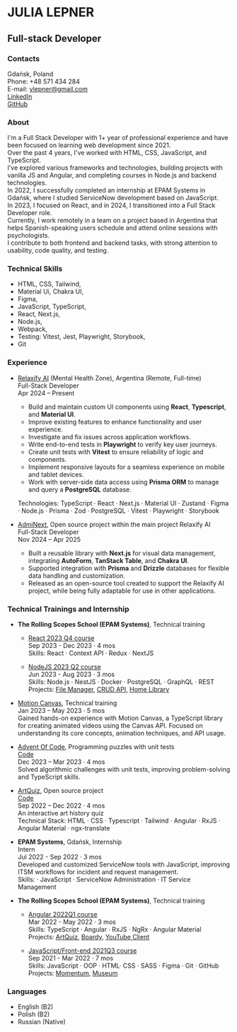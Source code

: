 # JULIA LEPNER

## Full-stack Developer

### Contacts

Gdańsk, Poland<br>
Phone: +48 571 434 284<br>
E-mail: ylepner@gmail.com<br>
[LinkedIn](https://www.linkedin.com/in/julia-lepner/)<br>
[GitHub](https://github.com/ylepner)<br>

### About

I'm a Full Stack Developer with 1+ year of professional experience and have been focused on learning web development since 2021. <br> 
Over the past 4 years, I've worked with HTML, CSS, JavaScript, and TypeScript. <br> 
I’ve explored various frameworks and technologies, building projects with vanilla JS and Angular, and completing courses in Node.js and backend technologies. <br> 
In 2022, I successfully completed an internship at EPAM Systems in Gdańsk, where I studied ServiceNow development based on JavaScript. <br> 
In 2023, I focused on React, and in 2024, I transitioned into a Full Stack Developer role. <br> 
Currently, I work remotely in a team on a project based in Argentina that helps Spanish-speaking users schedule and attend online sessions with psychologists. <br> 
I contribute to both frontend and backend tasks, with strong attention to usability, code quality, and testing. <br> 

### Technical Skills

* HTML, CSS, Tailwind,
* Material Ui, Chakra UI,
* Figma,
* JavaScript, TypeScript,
* React, Next.js,
* Node.js,
* Webpack,
* Testing: Vitest, Jest, Playwright, Storybook,
* Git

### Experience

- [Relaxify AI](https://www.relaxify.ai/) (Mental Health Zone), Argentina (Remote, Full-time) <br>
Full-Stack Developer <br>
Apr 2024 – Present
      
  * Build and maintain custom UI components using **React**, **Typescript**, and **Material UI**.
  * Improve existing features to enhance functionality and user experience.
  * Investigate and fix issues across application workflows.
  * Write end-to-end tests in **Playwright** to verify key user journeys.
  * Create unit tests with **Vitest** to ensure reliability of logic and components.
  * Implement responsive layouts for a seamless experience on mobile and tablet devices.
  * Work with server-side data access using **Prisma ORM** to manage and query a **PostgreSQL** database.

  Technologies: TypeScript · React · Next.js · Material UI · Zustand · Figma · Node.js · Prisma · Zod · PostgreSQL · Vitest · Playwright · Storybook

- [AdmiNext](https://github.com/max-konin/AdmiNext), Open source project within the main project Relaxify AI <br>
Full-Stack Developer <br>
Nov 2024 – Apr 2025
  * Built a reusable library with **Next.js** for visual data management, integrating **AutoForm**, **TanStack Table**, and **Chakra UI**.
  * Supported integration with **Prisma** and **Drizzle** databases for flexible data handling and customization.
  * Released as an open-source tool created to support the Relaxify AI project, while being fully adaptable for use in other applications.

### Technical Trainings and Internship

- **The Rolling Scopes School (EPAM Systems)**, Technical training
    - [React 2023 Q4 course](https://rs.school/courses/reactjs) <br>
    Sep 2023 - Dec 2023 · 4 mos <br>
    Skills: React · Context API · Redux · NextJS 
    
    - [NodeJS 2023 Q2 course](https://rs.school/courses/nodejs) <br>
    Jun 2023 - Aug 2023 · 3 mos <br>
    Skills: Node.js · NestJS · Docker ·  PostgreSQL · GraphQL · REST <br>
    Projects: [File Manager](https://github.com/ylepner/file-manager), [CRUD API](https://github.com/ylepner/crud-api), [Home Library](https://github.com/ylepner/nodejs2023Q2-service)

- [Motion Canvas](https://motioncanvas.io/), Technical training <br>
Jan 2023 – May 2023 · 5 mos <br>
Gained hands-on experience with Motion Canvas, a TypeScript library for creating animated videos using the Canvas API. Focused on understanding its core concepts, animation techniques, and API usage.

- [Advent Of Code](https://adventofcode.com/2023/about), Programming puzzles with unit tests <br>
[Code](https://github.com/ylepner/advent-of-code-2023/) <br>
Dec 2023 – Mar 2023 · 4 mos <br>
Solved algorithmic challenges with unit tests, improving problem-solving and TypeScript skills.

- [ArtQuiz](https://ylepner.github.io/art-quiz/), Open source project <br>
[Code](https://github.com/ylepner/art-quiz) <br>
Sep 2022 – Dec 2022 · 4 mos <br>
An interactive art history quiz <br>
Technical Stack: HTML · CSS · Typescript · Tailwind · Angular · RxJS · Angular Material · ngx-translate

- **EPAM Systems**, Gdańsk, Internship <br>
Intern <br>
Jul 2022 - Sep 2022 · 3 mos <br>
Developed and customized ServiceNow tools with JavaScript, improving ITSM workflows for incident and request management. <br>
Skills: · JavaScript · ServiceNow Administration · IT Service Management

- **The Rolling Scopes School (EPAM Systems)**, Technical training

    - [Angular 2022Q1 course](https://rs.school/courses/angular)  <br>
    Mar 2022 - May 2022 · 3 mos  <br>
    Skills: TypeScript · Angular · RxJS · NgRx · Angular Material <br>
    Projects: [ArtQuiz](https://github.com/ylepner/art-quiz), [Boardy](https://github.com/alepashkou/project-management-app), [YouTube Client](https://github.com/ylepner/youtube-client)
    
    - [JavaScript/Front-end 2021Q3 course](https://rs.school/courses/javascript) <br>
    Sep 2021 - Mar 2022 · 7 mos <br>
    Skills: JavaScript · OOP · HTML· CSS · SASS · Figma · Git · GitHub <br>
    Projects: [Momentum](https://github.com/ylepner/rsschool-projects/tree/momentum), [Museum](https://github.com/ylepner/rsschool-projects/tree/museum-dom)

### Languages

* English (B2)
* Polish (B2)
* Russian (Native)
